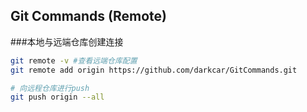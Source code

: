 ## Git Commands (Remote)

###本地与远端仓库创建连接

```bash
git remote -v #查看远端仓库配置
git remote add origin https://github.com/darkcar/GitCommands.git

# 向远程仓库进行push
git push origin --all

```

